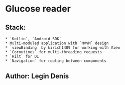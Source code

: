 # Glucose reader

## Stack:
```
* `Kotlin`, `Android SDK`
* Multi-moduled application with `MVVM` design
* `viewBinding` by kirich1409 for working with View
* `Coroutines` for multi-threading requests
* `Hilt` for DI
* `Navigation` for rooting between components
```

## Author: Legin Denis
